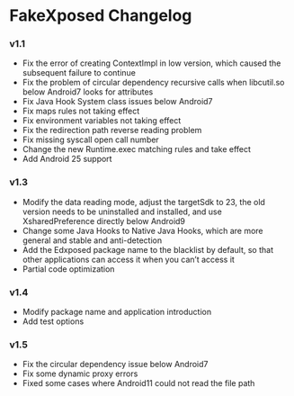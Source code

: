 # FakeXposed Changelog

### v1.1

- Fix the error of creating ContextImpl in low version, which caused the subsequent failure to continue
- Fix the problem of circular dependency recursive calls when libcutil.so below Android7 looks for attributes
- Fix Java Hook System class issues below Android7
- Fix maps rules not taking effect
- Fix environment variables not taking effect
- Fix the redirection path reverse reading problem
- Fix missing syscall open call number
- Change the new Runtime.exec matching rules and take effect
- Add Android 25 support

### v1.3
- Modify the data reading mode, adjust the targetSdk to 23, the old version needs to be uninstalled and installed, and use XsharedPreference directly below Android9
- Change some Java Hooks to Native Java Hooks, which are more general and stable and anti-detection
- Add the Edxposed package name to the blacklist by default, so that other applications can access it when you can’t access it
- Partial code optimization

### v1.4
- Modify package name and application introduction
- Add test options

### v1.5
- Fix the circular dependency issue below Android7
- Fix some dynamic proxy errors
- Fixed some cases where Android11 could not read the file path 